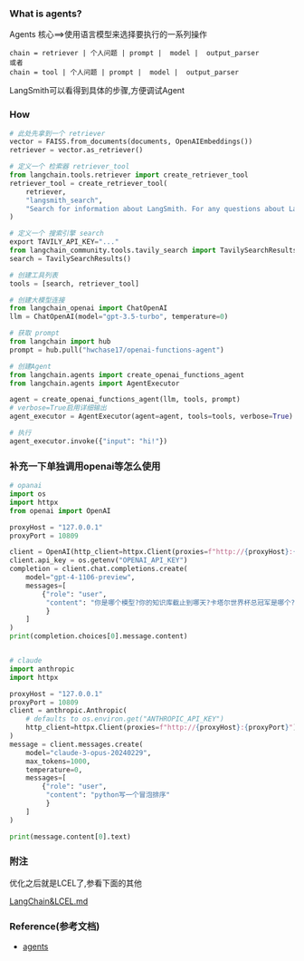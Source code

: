 ### What is agents?
Agents 核心==>使用语言模型来选择要执行的一系列操作
```text
chain = retriever | 个人问题 | prompt |  model |  output_parser
或者
chain = tool | 个人问题 | prompt |  model |  output_parser
```
LangSmith可以看得到具体的步骤,方便调试Agent
### How
```python
# 此处先拿到一个 retriever
vector = FAISS.from_documents(documents, OpenAIEmbeddings())
retriever = vector.as_retriever()
```
```python
# 定义一个 检索器 retriever_tool
from langchain.tools.retriever import create_retriever_tool
retriever_tool = create_retriever_tool(
    retriever,
    "langsmith_search",
    "Search for information about LangSmith. For any questions about LangSmith, you must use this tool!",
)
```
```python
# 定义一个 搜索引擎 search
export TAVILY_API_KEY="..."
from langchain_community.tools.tavily_search import TavilySearchResults
search = TavilySearchResults()
```
```python
# 创建工具列表
tools = [search, retriever_tool]
```
```python
# 创建大模型连接
from langchain_openai import ChatOpenAI
llm = ChatOpenAI(model="gpt-3.5-turbo", temperature=0)
```
```python
# 获取 prompt
from langchain import hub
prompt = hub.pull("hwchase17/openai-functions-agent")
```
```python
# 创建Agent
from langchain.agents import create_openai_functions_agent
from langchain.agents import AgentExecutor

agent = create_openai_functions_agent(llm, tools, prompt)
# verbose=True启用详细输出
agent_executor = AgentExecutor(agent=agent, tools=tools, verbose=True)
```
```python
# 执行
agent_executor.invoke({"input": "hi!"})
```
### 补充一下单独调用openai等怎么使用
```python
# opanai
import os
import httpx
from openai import OpenAI

proxyHost = "127.0.0.1"
proxyPort = 10809

client = OpenAI(http_client=httpx.Client(proxies=f"http://{proxyHost}:{proxyPort}"))
client.api_key = os.getenv("OPENAI_API_KEY")
completion = client.chat.completions.create(
    model="gpt-4-1106-preview",
    messages=[
        {"role": "user",
         "content": "你是哪个模型?你的知识库截止到哪天?卡塔尔世界杯总冠军是哪个?"
         }
    ]
)
print(completion.choices[0].message.content)


# claude
import anthropic
import httpx

proxyHost = "127.0.0.1"
proxyPort = 10809
client = anthropic.Anthropic(
    # defaults to os.environ.get("ANTHROPIC_API_KEY")
    http_client=httpx.Client(proxies=f"http://{proxyHost}:{proxyPort}")
)
message = client.messages.create(
    model="claude-3-opus-20240229",
    max_tokens=1000,
    temperature=0,
    messages=[
        {"role": "user",
         "content": "python写一个冒泡排序"
         }
    ]
)

print(message.content[0].text)
```
### 附注
优化之后就是LCEL了,参看下面的其他

[LangChain&LCEL.md](..%2Flangchain%2FLangChain%26LCEL.md)

### Reference(参考文档)

* [agents](https://python.langchain.com/docs/modules/agents/quick_start)

